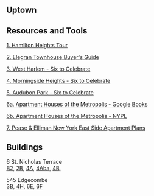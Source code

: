 ## Uptown

## Resources and Tools

[1. Hamilton Heights Tour](https://github.com/realdatanyc/uptown/blob/main/Hamilton%20Heights%20Tour%20-%20Elegran.pdf)

[2. Elegran Townhouse Buyer's Guide](https://github.com/realdatanyc/uptown/blob/main/Elegran%20Buyers%20Guide%20to%20Townhouses.pdf)

[3. West Harlem - Six to Celebrate](https://github.com/realdatanyc/uptown/blob/main/WestHarlem-SixToCeleb.pdf)

[4. Morningside Heights - Six to Celebrate](https://github.com/realdatanyc/uptown/blob/main/HDC-SixtoCelebGuide-MORNINGSIDE-HEIGHTS-12pg.pdf)

[5. Audubon Park - Six to Celebrate](https://github.com/realdatanyc/uptown/blob/main/AudubonPark.pdf)

[6a. Apartment Houses of  the Metropolis - Google Books](https://www.google.com/books/edition/Apartment_Houses_of_the_Metropolis/u5VAAQAAMAAJ?hl=en&gbpv=1&dq=apartment+houses+of+the+metropolis&printsec=frontcover)

[6b. Apartment Houses of the Metropolis - NYPL](https://digitalcollections.nypl.org/collections/apartment-houses-of-the-metropolis#/?tab=about&scroll=20)

[7. Pease & Elliman New York East Side Apartment Plans](https://babel.hathitrust.org/cgi/pt?id=mdp.39015026793094&view=thumb&seq=45) 

## Buildings

6 St. Nicholas Terrace\
[B2](https://youtu.be/bUsOb3kSoS8), [2B](https://youtu.be/hFHJig17vo0), [4A](https://youtu.be/UQRZkFxB-Vg), [4Aba](https://youtu.be/f7hY3aV6-Mc), [4B](https://youtu.be/rWNhN3MITvk),  

545 Edgecombe\
[3B](https://youtu.be/FebAUG-qoWY), [4H](https://youtu.be/cNsKXli-QRg), [6E](https://youtu.be/jiMhX1-9WPs), [6F](https://youtu.be/1sV2E-qTe-s)





